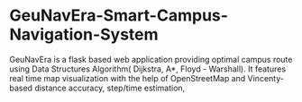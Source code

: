 # GeuNavEra-Smart-Campus-Navigation-System
GeuNavEra is a flask based web application providing optimal campus route using Data Structures Algorithm( Dijkstra,  A*, Floyd - Warshall). It features real time map visualization with the help of OpenStreetMap and Vincenty-based distance accuracy, step/time estimation,
